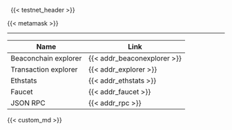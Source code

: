 &nbsp;
{{< testnet_header >}}

{{< metamask >}}

---

Name | Link
---- | --
Beaconchain explorer | {{< addr_beaconexplorer >}}
Transaction explorer | {{< addr_explorer >}}
Ethstats             | {{< addr_ethstats >}}
Faucet               | {{< addr_faucet >}}
JSON RPC             | {{< addr_rpc >}}


{{< custom_md >}}
